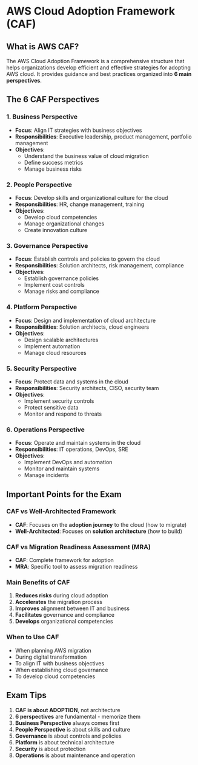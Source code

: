 # AWS Cloud Adoption Framework (CAF)

## What is AWS CAF?

The AWS Cloud Adoption Framework is a comprehensive structure that helps organizations develop efficient and effective strategies for adopting AWS cloud. It provides guidance and best practices organized into **6 main perspectives**.

## The 6 CAF Perspectives

### 1. **Business Perspective**
- **Focus**: Align IT strategies with business objectives
- **Responsibilities**: Executive leadership, product management, portfolio management
- **Objectives**: 
  - Understand the business value of cloud migration
  - Define success metrics
  - Manage business risks

### 2. **People Perspective**
- **Focus**: Develop skills and organizational culture for the cloud
- **Responsibilities**: HR, change management, training
- **Objectives**:
  - Develop cloud competencies
  - Manage organizational changes
  - Create innovation culture

### 3. **Governance Perspective**
- **Focus**: Establish controls and policies to govern the cloud
- **Responsibilities**: Solution architects, risk management, compliance
- **Objectives**:
  - Establish governance policies
  - Implement cost controls
  - Manage risks and compliance

### 4. **Platform Perspective**
- **Focus**: Design and implementation of cloud architecture
- **Responsibilities**: Solution architects, cloud engineers
- **Objectives**:
  - Design scalable architectures
  - Implement automation
  - Manage cloud resources

### 5. **Security Perspective**
- **Focus**: Protect data and systems in the cloud
- **Responsibilities**: Security architects, CISO, security team
- **Objectives**:
  - Implement security controls
  - Protect sensitive data
  - Monitor and respond to threats

### 6. **Operations Perspective**
- **Focus**: Operate and maintain systems in the cloud
- **Responsibilities**: IT operations, DevOps, SRE
- **Objectives**:
  - Implement DevOps and automation
  - Monitor and maintain systems
  - Manage incidents

## Important Points for the Exam

### **CAF vs Well-Architected Framework**
- **CAF**: Focuses on the **adoption journey** to the cloud (how to migrate)
- **Well-Architected**: Focuses on **solution architecture** (how to build)

### **CAF vs Migration Readiness Assessment (MRA)**
- **CAF**: Complete framework for adoption
- **MRA**: Specific tool to assess migration readiness

### **Main Benefits of CAF**
1. **Reduces risks** during cloud adoption
2. **Accelerates** the migration process
3. **Improves** alignment between IT and business
4. **Facilitates** governance and compliance
5. **Develops** organizational competencies

### **When to Use CAF**
- When planning AWS migration
- During digital transformation
- To align IT with business objectives
- When establishing cloud governance
- To develop cloud competencies

## Exam Tips

1. **CAF is about ADOPTION**, not architecture
2. **6 perspectives** are fundamental - memorize them
3. **Business Perspective** always comes first
4. **People Perspective** is about skills and culture
5. **Governance** is about controls and policies
6. **Platform** is about technical architecture
7. **Security** is about protection
8. **Operations** is about maintenance and operation